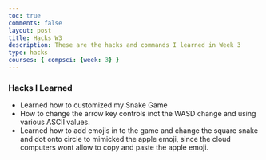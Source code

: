 ```yaml
---
toc: true
comments: false
layout: post
title: Hacks W3
description: These are the hacks and commands I learned in Week 3
type: hacks
courses: { compsci: {week: 3} }
---
```



### Hacks I Learned
 - Learned how to customized my Snake Game
 - How to change the arrow key controls inot the WASD change and using various ASCII values.
 - Learned how to add emojis in to the game and change the square snake and dot onto circle to mimicked the apple emoji, since the cloud computers wont allow to copy and paste the apple emoji.
 